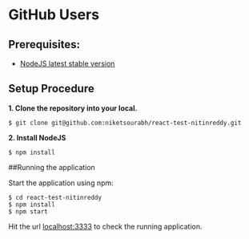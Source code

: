 
# GitHub Users

## Prerequisites:
* [NodeJS latest stable version](https://nodejs.org/en/download/)

## Setup Procedure
**1. Clone the repository into your local.**

    $ git clone git@github.com:niketsourabh/react-test-nitinreddy.git

**2. Install NodeJS**

    $ npm install

##Running the application

Start the application using npm:

    $ cd react-test-nitinreddy
    $ npm install
    $ npm start

Hit the url [localhost:3333](http://localhost:3333) to check the running application.
